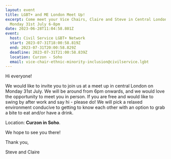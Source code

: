 ```yaml
---
layout: event
title: LGBT+ and ME London Meet Up!
excerpt: Come meet your Vice Chairs, Claire and Steve in Central London on
  Monday 31st July 6-8pm
date: 2023-06-28T11:04:58.801Z
event:
  host: Civil Service LGBT+ Network
  start: 2023-07-31T18:00:58.819Z
  end: 2023-07-31T20:00:58.829Z
  deadline: 2023-07-31T21:00:58.839Z
  location: Curzon - Soho
  email: vice-chair-ethnic-minority-inclusion@civilservice.lgbt
---
```

<!--StartFragment-->

Hi everyone!

We would like to invite you to join us at a meet up in central London on Monday 31st July. We will be around from 6pm onwards, and we would love the opportunity to meet you in person. If you are free and would like to swing by after work and say hi - please do! We will pick a relaxed environment conducive to getting to know each other with an option to grab a bite to eat and/or have a drink.

Location: **Curzon in Soho**.

We hope to see you there!

Thank you,

Steve and Claire

<!--EndFragment-->